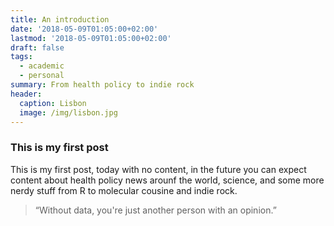 ```yaml
---
title: An introduction
date: '2018-05-09T01:05:00+02:00'
lastmod: '2018-05-09T01:05:00+02:00'
draft: false
tags:
  - academic
  - personal
summary: From health policy to indie rock
header:
  caption: Lisbon
  image: /img/lisbon.jpg
---
```

### This is my first post 

This is my first post, today with no content, in the future you can expect content about health policy news arounf the world, science, and some more nerdy stuff from R to molecular cousine and indie rock.

> “Without data, you're just another person with an opinion.”


